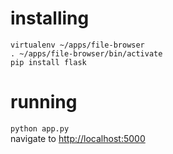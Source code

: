 # installing
`virtualenv ~/apps/file-browser`  
`. ~/apps/file-browser/bin/activate`  
`pip install flask`  

# running
`python app.py`  
navigate to [http://localhost:5000](http://localhost:5000)
